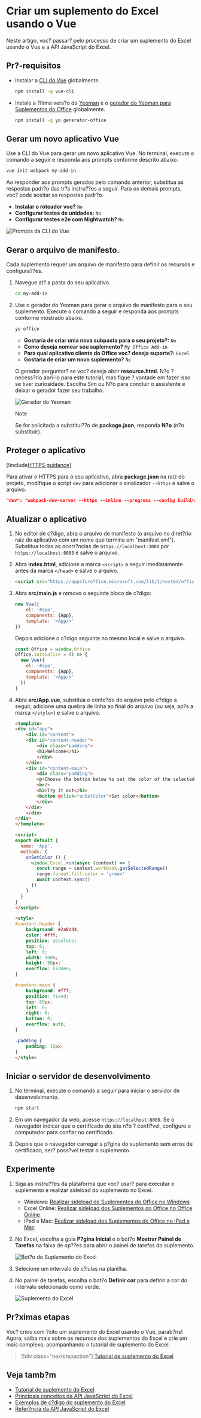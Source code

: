 # <a name="build-an-excel-add-in-using-vue"></a>Criar um suplemento do Excel usando o Vue

Neste artigo, voc? passar? pelo processo de criar um suplemento do Excel usando o Vue e a API JavaScript do Excel.

## <a name="prerequisites"></a>Pr?-requisitos

- Instalar a [CLI do Vue](https://github.com/vuejs/vue-cli) globalmente.

    ```bash
    npm install -g vue-cli
    ```

- Instale a ?ltima vers?o do [Yeoman](https://github.com/yeoman/yo) e o [gerador do Yeoman para Suplementos do Office](https://github.com/OfficeDev/generator-office) globalmente.

    ```bash
    npm install -g yo generator-office
    ```

## <a name="generate-a-new-vue-app"></a>Gerar um novo aplicativo Vue

Use a CLI do Vue para gerar um novo aplicativo Vue. No terminal, execute o comando a seguir e responda aos prompts conforme descrito abaixo.

```bash
vue init webpack my-add-in
```

Ao responder aos prompts gerados pelo comando anterior, substitua as respostas padr?o das tr?s instru??es a seguir. Para os demais prompts, voc? pode aceitar as respostas padr?o.

- **Instalar o roteador vue?** `No`
- **Configurar testes de unidades:** `No`
- **Configurar testes e2e com Nightwatch?** `No`

![Prompts da CLI do Vue](../images/vue-cli-prompts.png)

## <a name="generate-the-manifest-file"></a>Gerar o arquivo de manifesto.

Cada suplemento requer um arquivo de manifesto para definir os recursos e configura??es.

1. Navegue at? a pasta do seu aplicativo.

    ```bash
    cd my-add-in
    ```

2. Use o gerador do Yeoman para gerar o arquivo de manifesto para o seu suplemento. Execute o comando a seguir e responda aos prompts conforme mostrado abaixo.

    ```bash
    yo office
    ```

    - **Gostaria de criar uma nova subpasta para o seu projeto?:** `No`
    - **Como deseja nomear seu suplemento?** `My Office Add-in`
    - **Para qual aplicativo cliente do Office voc? deseja suporte?:** `Excel`
    - **Gostaria de criar um novo suplemento?** `No`

    O gerador perguntar? se voc? deseja abrir **resource.html**. N?o ? necess?rio abri-lo para este tutorial, mas fique ? vontade em fazer isso se tiver curiosidade. Escolha Sim ou N?o para concluir o assistente e deixar o gerador fazer seu trabalho.

    ![Gerador do Yeoman](../images/yo-office.png)
    
    > [!NOTE]
    > Se for solicitada a substitui??o de **package.json**, responda **N?o** (n?o substituir).

## <a name="secure-the-app"></a>Proteger o aplicativo

[!include[HTTPS guidance](../includes/https-guidance.md)]

Para ativar o HTTPS para o seu aplicativo, abra **package.json** na raiz do projeto, modifique o script `dev` para adicionar o sinalizador `--https` e salve o arquivo.

```json
"dev": "webpack-dev-server --https --inline --progress --config build/webpack.dev.conf.js"
```

## <a name="update-the-app"></a>Atualizar o aplicativo

1. No editor de c?digo, abra o arquivo de manifesto (o arquivo no diret?rio raiz do aplicativo com um nome que termina em "manifest.xml"). Substitua todas as ocorr?ncias de `https://localhost:3000` por `https://localhost:8080` e salve o arquivo.

2. Abra **index.html**, adicione a marca `<script>` a seguir imediatamente antes da marca `</head>` e salve o arquivo.

    ```html
    <script src="https://appsforoffice.microsoft.com/lib/1/hosted/office.js"></script>
    ```

3. Abra **src/main.js** e *remova* o seguinte bloco de c?digo:

    ```js
    new Vue({
        el: '#app',
        components: {App},
        template: '<App/>'
    })
    ```
    
    Depois adicione o c?digo seguinte no mesmo local e salve o arquivo. 
                                                         
    ```js
    const Office = window.Office
    Office.initialize = () => {
      new Vue({
        el: '#app',
        components: {App},
        template: '<App/>'
      })
    }
    ```

4. Abra **src/App.vue**, substitua o conte?do do arquivo pelo c?digo a seguir, adicione uma quebra de linha ao final do arquivo (ou seja, ap?s a marca `</style>`) e salve o arquivo. 

    ```html
    <template>
    <div id="app">
        <div id="content">
        <div id="content-header">
            <div class="padding">
            <h1>Welcome</h1>
            </div>
        </div>
        <div id="content-main">
            <div class="padding">
            <p>Choose the button below to set the color of the selected range to green.</p>
            <br/>
            <h3>Try it out</h3>
            <button @click="onSetColor">Set color</button>
            </div>
        </div>
        </div>
    </div>
    </template>

    <script>
    export default {
      name: 'App',
      methods: {
        onSetColor () {
          window.Excel.run(async (context) => {
            const range = context.workbook.getSelectedRange()
            range.format.fill.color = 'green'
            await context.sync()
          })
        }
      }
    }
    </script>

    <style>
    #content-header {
        background: #2a8dd4;
        color: #fff;
        position: absolute;
        top: 0;
        left: 0;
        width: 100%;
        height: 80px;
        overflow: hidden;
    }

    #content-main {
        background: #fff;
        position: fixed;
        top: 80px;
        left: 0;
        right: 0;
        bottom: 0;
        overflow: auto;
    }

    .padding {
        padding: 15px;
    }
    </style>
    ```

## <a name="start-the-dev-server"></a>Iniciar o servidor de desenvolvimento

1. No terminal, execute o comando a seguir para iniciar o servidor de desenvolvimento.

    ```bash
    npm start
    ```

2. Em um navegador da web, acesse `https://localhost:8080`. Se o navegador indicar que o certificado do site n?o ? confi?vel, configure o computador para confiar no certificado. 

3. Depois que o navegador carregar a p?gina do suplemento sem erros de certificado, ser? poss?vel testar o suplemento. 

## <a name="try-it-out"></a>Experimente

1. Siga as instru??es da plataforma que voc? usar? para executar o suplemento e realizar sideload do suplemento no Excel.

    - Windows: [Realizar sideload de Suplementos do Office no Windows](../testing/create-a-network-shared-folder-catalog-for-task-pane-and-content-add-ins.md)
    - Excel Online: [Realizar sideload dos Suplementos do Office no Office Online](../testing/sideload-office-add-ins-for-testing.md#sideload-an-office-add-in-on-office-online)
    - iPad e Mac: [Realizar sideload dos Suplementos do Office no iPad e Mac](../testing/sideload-an-office-add-in-on-ipad-and-mac.md)

2. No Excel, escolha a guia **P?gina Inicial** e o bot?o **Mostrar Painel de Tarefas** na faixa de op??es para abrir o painel de tarefas do suplemento.

    ![Bot?o do Suplemento do Excel](../images/excel-quickstart-addin-2a.png)

3. Selecione um intervalo de c?lulas na planilha.

4. No painel de tarefas, escolha o bot?o **Definir cor** para definir a cor do intervalo selecionado como verde.

    ![Suplemento do Excel](../images/excel-quickstart-addin-2c.png)

## <a name="next-steps"></a>Pr?ximas etapas

Voc? criou com ?xito um suplemento do Excel usando o Vue, parab?ns! Agora, saiba mais sobre os recursos dos suplementos do Excel e crie um mais complexo, acompanhando o tutorial de suplemento do Excel.

> [!div class="nextstepaction"]
> [Tutorial de suplemento do Excel](../tutorials/excel-tutorial.yml)

## <a name="see-also"></a>Veja tamb?m

* [Tutorial de suplemento do Excel](../tutorials/excel-tutorial-create-table.md)
* [Principais conceitos da API JavaScript do Excel](../excel/excel-add-ins-core-concepts.md)
* [Exemplos de c?digo do suplemento do Excel](http://dev.office.com/code-samples#?filters=excel,office%20add-ins)
* [Refer?ncia da API JavaScript do Excel](https://dev.office.com/reference/add-ins/excel/excel-add-ins-reference-overview)